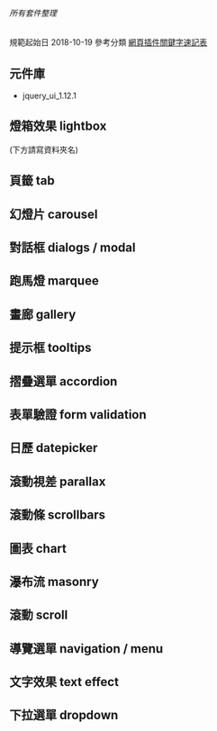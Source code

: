 ######  所有套件整理
規範起始日 2018-10-19
參考分類  [網頁插件關鍵字速記表](https://drive.google.com/file/d/0B2e3VLlpmcU4aTlhdlhzTGgzVUE/view)

## 元件庫
* jquery_ui_1.12.1


## 燈箱效果 lightbox
(下方請寫資料夾名)

## 頁籤 tab

## 幻燈片 carousel

## 對話框 dialogs / modal

## 跑馬燈 marquee

## 畫廊 gallery

## 提示框 tooltips

## 摺疊選單 accordion

## 表單驗證 form validation

## 日歷 datepicker

## 滾動視差 parallax

## 滾動條 scrollbars

## 圖表 chart

## 瀑布流 masonry

## 滾動 scroll

## 導覽選單 navigation / menu

## 文字效果 text effect

## 下拉選單 dropdown

##







